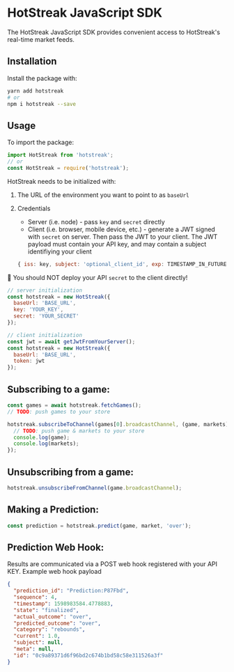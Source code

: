# HotStreak JavaScript SDK

The HotStreak JavaScript SDK provides convenient access to HotStreak's real-time market feeds.

## Installation

Install the package with:

```sh
yarn add hotstreak
# or
npm i hotstreak --save
```

## Usage

To import the package:

```javascript
import HotStreak from 'hotstreak';
// or
const HotStreak = require('hotstreak');
```

HotStreak needs to be initialized with:

1. The URL of the environment you want to point to as `baseUrl`
2. Credentials

   - Server (i.e. node) - pass `key` and `secret` directly
   - Client (i.e. browser, mobile device, etc.) - generate a JWT signed with `secret` on server. Then pass the JWT to your client. The JWT payload must contain your API key, and may contain a subject identifiying your client

   ```javascript
   { iss: key, subject: 'optional_client_id', exp: TIMESTAMP_IN_FUTURE }
   ```

🚨 You should NOT deploy your API `secret` to the client directly!

```javascript
// server initialization
const hotstreak = new HotStreak({
  baseUrl: 'BASE_URL',
  key: 'YOUR_KEY',
  secret: 'YOUR_SECRET'
});

// client initialization
const jwt = await getJwtFromYourServer();
const hotstreak = new HotStreak({
  baseUrl: 'BASE_URL',
  token: jwt
});
```

## Subscribing to a game:

```javascript
const games = await hotstreak.fetchGames();
// TODO: push games to your store

hotstreak.subscribeToChannel(games[0].broadcastChannel, (game, markets) => {
  // TODO: push game & markets to your store
  console.log(game);
  console.log(markets);
});
```

## Unsubscribing from a game:

```javascript
hotstreak.unsubscribeFromChannel(game.broadcastChannel);
```

## Making a Prediction:

```javascript
const prediction = hotstreak.predict(game, market, 'over');
```

## Prediction Web Hook:

Results are communicated via a POST web hook registered with your API KEY. Example web hook payload

```json
{
  "prediction_id": "Prediction:P87Fbd",
  "sequence": 4,
  "timestamp": 1598983584.4778883,
  "state": "finalized",
  "actual_outcome": "over",
  "predicted_outcome": "over",
  "category": "rebounds",
  "current": 1.0,
  "subject": null,
  "meta": null,
  "id": "0c9a89371d6f96bd2c674b1bd58c58e311526a3f"
}
```
